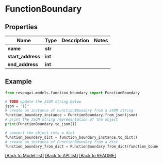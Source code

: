 # FunctionBoundary


## Properties

Name | Type | Description | Notes
------------ | ------------- | ------------- | -------------
**name** | **str** |  | 
**start_address** | **int** |  | 
**end_address** | **int** |  | 

## Example

```python
from revengai.models.function_boundary import FunctionBoundary

# TODO update the JSON string below
json = "{}"
# create an instance of FunctionBoundary from a JSON string
function_boundary_instance = FunctionBoundary.from_json(json)
# print the JSON string representation of the object
print(FunctionBoundary.to_json())

# convert the object into a dict
function_boundary_dict = function_boundary_instance.to_dict()
# create an instance of FunctionBoundary from a dict
function_boundary_from_dict = FunctionBoundary.from_dict(function_boundary_dict)
```
[[Back to Model list]](../README.md#documentation-for-models) [[Back to API list]](../README.md#documentation-for-api-endpoints) [[Back to README]](../README.md)


